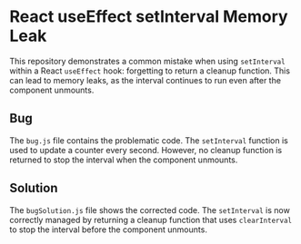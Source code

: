 # React useEffect setInterval Memory Leak

This repository demonstrates a common mistake when using `setInterval` within a React `useEffect` hook: forgetting to return a cleanup function.  This can lead to memory leaks, as the interval continues to run even after the component unmounts.

## Bug

The `bug.js` file contains the problematic code. The `setInterval` function is used to update a counter every second. However, no cleanup function is returned to stop the interval when the component unmounts.

## Solution

The `bugSolution.js` file shows the corrected code.  The `setInterval` is now correctly managed by returning a cleanup function that uses `clearInterval` to stop the interval before the component unmounts.